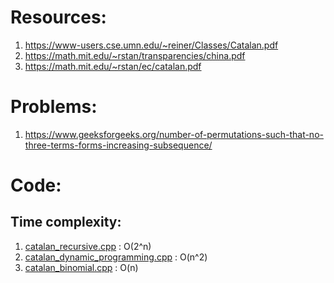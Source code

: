 # Resources:

1. https://www-users.cse.umn.edu/~reiner/Classes/Catalan.pdf
2. https://math.mit.edu/~rstan/transparencies/china.pdf
3. https://math.mit.edu/~rstan/ec/catalan.pdf

# Problems:
1. https://www.geeksforgeeks.org/number-of-permutations-such-that-no-three-terms-forms-increasing-subsequence/

# Code:

## Time complexity:
1. [catalan_recursive.cpp](https://github.com/aadarshgupta1412/DSA_codes/blob/main/Catalan_number/catalan_recursive.cpp) : O(2^n)
2. [catalan_dynamic_programming.cpp](https://github.com/aadarshgupta1412/DSA_codes/blob/main/Catalan_number/catalan_dynamic_programming.cpp) : O(n^2)
3. [catalan_binomial.cpp](https://github.com/aadarshgupta1412/DSA_codes/blob/main/Catalan_number/catalan_binomial.cpp) : O(n)
